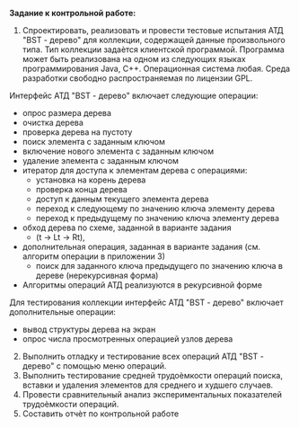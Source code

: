 **Задание к контрольной работе:**
1. Спроектировать, реализовать и провести тестовые испытания АТД "BST - дерево" для
коллекции, содержащей данные произвольного типа. Тип коллекции задаѐтся клиентской
программой. Программа может быть реализована на одном из следующих языках
программирования Java, C++. Операционная система любая. Среда разработки свободно
распространяемая по лицензии GPL.

Интерфейс АТД "BST - дерево" включает следующие операции:

* опрос размера дерева
* очистка дерева
* проверка дерева на пустоту
* поиск элемента с заданным ключом
* включение нового элемента с заданным ключом
* удаление элемента с заданным ключом
* итератор для доступа к элементам дерева с операциями:
    * установка на корень дерева
    * проверка конца дерева
    * доступ к данным текущего элемента дерева
    * переход к следующему по значению ключа элементу дерева
    * переход к предыдущему по значению ключа элементу дерева
* обход дерева по схеме, заданной в варианте задания
    * (t -> Lt -> Rt),
* дополнительная операция, заданная в варианте задания (см. алгоритм операции в
приложении 3)
    * поиск для заданного ключа предыдущего по значению ключа в дереве (нерекурсивная форма)
* Алгоритмы операций АТД реализуются в рекурсивной форме

Для тестирования коллекции интерфейс АТД "BST - дерево" включает дополнительные
операции:
* вывод структуры дерева на экран
* опрос числа просмотренных операцией узлов дерева
2. Выполнить отладку и тестирование всех операций АТД "BST - дерево" с помощью
меню операций.
3. Выполнить тестирование средней трудоѐмкости операций поиска, вставки и удаления
элементов для среднего и худшего случаев.
4. Провести сравнительный анализ экспериментальных показателей трудоѐмкости
операций.
5. Составить отчѐт по контрольной работе
